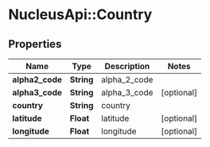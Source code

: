 # NucleusApi::Country

## Properties
Name | Type | Description | Notes
------------ | ------------- | ------------- | -------------
**alpha2_code** | **String** | alpha_2_code | 
**alpha3_code** | **String** | alpha_3_code | [optional] 
**country** | **String** | country | 
**latitude** | **Float** | latitude | [optional] 
**longitude** | **Float** | longitude | [optional] 


